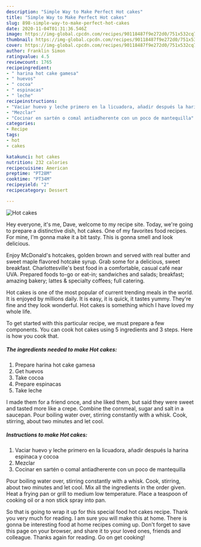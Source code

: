 ```yaml
---
description: "Simple Way to Make Perfect Hot cakes"
title: "Simple Way to Make Perfect Hot cakes"
slug: 898-simple-way-to-make-perfect-hot-cakes
date: 2020-11-04T01:31:36.546Z
image: https://img-global.cpcdn.com/recipes/90118487f9e272d0/751x532cq70/hot-cakes-foto-principal.jpg
thumbnail: https://img-global.cpcdn.com/recipes/90118487f9e272d0/751x532cq70/hot-cakes-foto-principal.jpg
cover: https://img-global.cpcdn.com/recipes/90118487f9e272d0/751x532cq70/hot-cakes-foto-principal.jpg
author: Franklin Simon
ratingvalue: 4.5
reviewcount: 1765
recipeingredient:
- " harina hot cake gamesa"
- " huevos"
- " cocoa"
- " espinacas"
- " leche"
recipeinstructions:
- "Vaciar huevo y leche primero en la licuadora, añadir después la harina espinaca y cocoa"
- "Mezclar"
- "Cocinar en sartén o comal antiadherente con un poco de mantequilla"
categories:
- Recipe
tags:
- hot
- cakes

katakunci: hot cakes 
nutrition: 232 calories
recipecuisine: American
preptime: "PT28M"
cooktime: "PT34M"
recipeyield: "2"
recipecategory: Dessert

---
```



![Hot cakes](https://img-global.cpcdn.com/recipes/90118487f9e272d0/751x532cq70/hot-cakes-foto-principal.jpg)

Hey everyone, it's me, Dave, welcome to my recipe site. Today, we're going to prepare a distinctive dish, hot cakes. One of my favorites food recipes. For mine, I'm gonna make it a bit tasty. This is gonna smell and look delicious.

Enjoy McDonald&#39;s hotcakes, golden brown and served with real butter and sweet maple flavored hotcake syrup. Grab some for a delicious, sweet breakfast. Charlottesville&#39;s best food in a comfortable, casual café near UVA. Prepared foods to-go or eat-in; sandwiches and salads; breakfast; amazing bakery; lattes &amp; specialty coffees; full catering.

Hot cakes is one of the most popular of current trending meals in the world. It is enjoyed by millions daily. It is easy, it is quick, it tastes yummy. They're fine and they look wonderful. Hot cakes is something which I have loved my whole life.


To get started with this particular recipe, we must prepare a few components. You can cook hot cakes using 5 ingredients and 3 steps. Here is how you cook that.

<!--inarticleads1-->

##### The ingredients needed to make Hot cakes:

1. Prepare  harina hot cake gamesa
1. Get  huevos
1. Take  cocoa
1. Prepare  espinacas
1. Take  leche


I made them for a friend once, and she liked them, but said they were sweet and tasted more like a crepe. Combine the cornmeal, sugar and salt in a saucepan. Pour boiling water over, stirring constantly with a whisk. Cook, stirring, about two minutes and let cool. 

<!--inarticleads2-->

##### Instructions to make Hot cakes:

1. Vaciar huevo y leche primero en la licuadora, añadir después la harina espinaca y cocoa
1. Mezclar
1. Cocinar en sartén o comal antiadherente con un poco de mantequilla


Pour boiling water over, stirring constantly with a whisk. Cook, stirring, about two minutes and let cool. Mix all the ingredients in the order given. Heat a frying pan or grill to medium low temperature. Place a teaspoon of cooking oil or a non stick spray into pan. 

So that is going to wrap it up for this special food hot cakes recipe. Thank you very much for reading. I am sure you will make this at home. There is gonna be interesting food at home recipes coming up. Don't forget to save this page on your browser, and share it to your loved ones, friends and colleague. Thanks again for reading. Go on get cooking!
